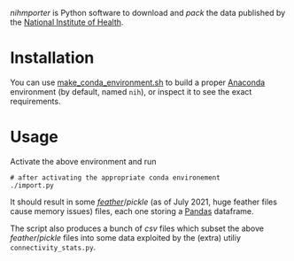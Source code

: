 *nihmporter* is Python software to download and *pack* the data published by the [National Institute of Health](https://exporter.nih.gov/).

# Installation

You can use [make\_conda\_environment.sh](https://github.com/manuvazquez/nihmporter/blob/master/make_conda_environment.sh) to build a proper [Anaconda](https://anaconda.org/) environment (by default, named `nih`), or inspect it to see the exact requirements.

# Usage

Activate the above environment and run

```
# after activating the appropriate conda environement
./import.py
```

It should result in some [*feather*](https://arrow.apache.org/docs/python/feather.html)/*pickle* (as of July 2021, huge feather files cause memory issues) files, each one storing a [Pandas](https://pandas.pydata.org/) dataframe.

The script also produces a bunch of *csv* files which subset the above *feather*/*pickle* files into some data exploited by the (extra) utiliy `connectivity_stats.py`.
